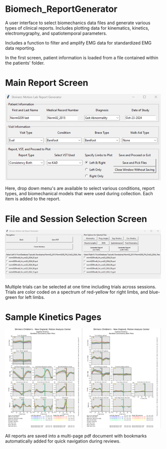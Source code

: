 # Biomech_ReportGenerator
A user interface to select biomechanics data files and generate various types of clinical reports. Includes plotting data for kinematics, kinetics, electromygraphy, and spatiotemporal parameters.

Includes a function to filter and amplify EMG data for standardized EMG data reporting.

In the first screen, patient information is loaded from a file contained within the patients' folder.

# Main Report Screen
![Main Report Generator Screen](SGM_report_generator_screen1.png)

Here, drop down menu's are available to select various conditions, report types, and biomechanical models that were used during collection. Each item is added to the report.

# File and Session Selection Screen
![Selection Screen](SGM_report_generator_screen2.png)

Multiple trials can be selected at one time including trials across sessions. Trials are color coded on a spectrum of red-yellow for right limbs, and blue-green for left limbs.

# Sample Kinetics Pages
![Example Report](SGM_report_generator_report.png)

All reports are saved into a multi-page pdf document with bookmarks automatically added for quick navigation during reviews.
